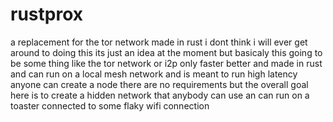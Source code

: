 # rustprox
a replacement for the tor network made in rust i dont think i will ever get around to doing this
its just an idea at the moment but basicaly this going to be some thing like the tor network or i2p only
faster better and made in rust and can run on a local mesh network and is meant to run high latency anyone
can create a node there are no requirements but the overall goal here is to create a hidden network that
anybody can use an can run on a toaster connected to some flaky wifi connection
